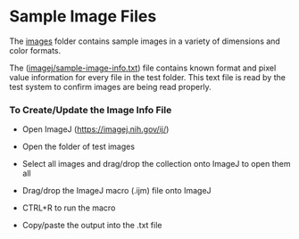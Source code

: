 # Sample Image Files

The [images](images) folder contains sample images in a variety of dimensions and color formats.  

The ([imagej/sample-image-info.txt](imagej/sample-image-info.txt)) file contains known format and pixel value information for every file in the test folder. This text file is read by the test system to confirm images are being read properly.

### To Create/Update the Image Info File

* Open ImageJ (https://imagej.nih.gov/ij/)

* Open the folder of test images

* Select all images and drag/drop the collection onto ImageJ to open them all

* Drag/drop the ImageJ macro (.ijm) file onto ImageJ

* CTRL+R to run the macro

* Copy/paste the output into the .txt file